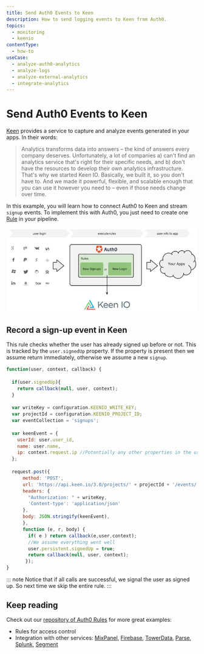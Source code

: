 ```yaml
---
title: Send Auth0 Events to Keen
description: How to send logging events to Keen from Auth0.
topics:
  - monitoring
  - keenio
contentType:
  - how-to
useCase:
  - analyze-auth0-analytics
  - analyze-logs
  - analyze-external-analytics
  - integrate-analytics
---
```

# Send Auth0 Events to Keen

[Keen](http://keen.io) provides a service to capture and analyze events generated in your apps. In their words:

> Analytics transforms data into answers – the kind of answers every company deserves. Unfortunately, a lot of companies a) can't find an analytics service that's right for their specific needs, and b) don't have the resources to develop their own analytics infrastructure. That's why we started Keen IO. Basically, we built it, so you don't have to. And we made it powerful, flexible, and scalable enough that you can use it however you need to – even if those needs change over time.

In this example, you will learn how to connect Auth0 to Keen and stream `signup` events. To implement this with Auth0, you just need to create one [Rule](/rule) in your pipeline.

![Keen IO Dataflow](/media/articles/tutorials/keen-io-dataflow.png)

## Record a sign-up event in Keen

This rule checks whether the user has already signed up before or not. This is tracked by the `user.signedUp` property. If the property is present then we assume return immediately, otherwise we assume a new `signup`.

```js
function(user, context, callback) {

  if(user.signedUp){
    return callback(null, user, context);
  }

  var writeKey = configuration.KEENIO_WRITE_KEY;
  var projectId = configuration.KEENIO_PROJECT_ID;
  var eventCollection = 'signups';

  var keenEvent = {
    userId: user.user_id,
    name: user.name,
    ip: context.request.ip //Potentially any other properties in the user profile/context
  };

  request.post({
      method: 'POST',
      url: 'https://api.keen.io/3.0/projects/' + projectId + '/events/' + eventCollection,
      headers: {
        "Authorization: " + writeKey,
        'Content-type': 'application/json'
      },
      body: JSON.stringify(keenEvent),
      }, 
      function (e, r, body) {
        if( e ) return callback(e,user,context);
        //We assume everything went well
        user.persistent.signedUp = true;
        return callback(null, user, context);
       });
}
```

::: note
Notice that if all calls are successful, we signal the user as signed up. So next time we skip the entire rule.
:::


## Keep reading
Check out our [repository of Auth0 Rules](https://github.com/auth0/rules) for more great examples:

* Rules for access control
* Integration with other services: [MixPanel](http://mixpanel.com), [Firebase](http://firebase.com), [TowerData](https://www.towerdata.com/email-intelligence/email-enhancement), [Parse](http://parse.com), [Splunk](https://www.splunk.com), [Segment](https://segment.com/)
